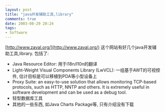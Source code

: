 ```yaml
---
layout: post
title: "java开发辅助工具,library"
comments: true
date: 2003-08-29 20:24
tags:
- Software
---
```

[http://www.zaval.org/](http://www.zaval.org/) 这个网站有好几个java开发辅助工具,library. 包括了:  
  

* Java Resource Editor: 用于i18n/l10n的翻译 
* Light-Weight Visual Components Library (LwVCL): 一组基于AWT的可视控件, 估计目标是可以移植到PDA等小型设备上 
* Proxy Suite: an easy-to-use solution that allows monitoring TCP-based protocols, such as HTTP, NNTP and others. It is extremely useful in software development and can be used as a debug tool. 
* 轻型数据库工具 
* 其他的一些东西, 如Java Charts Package等, 只有介绍没有下载  

